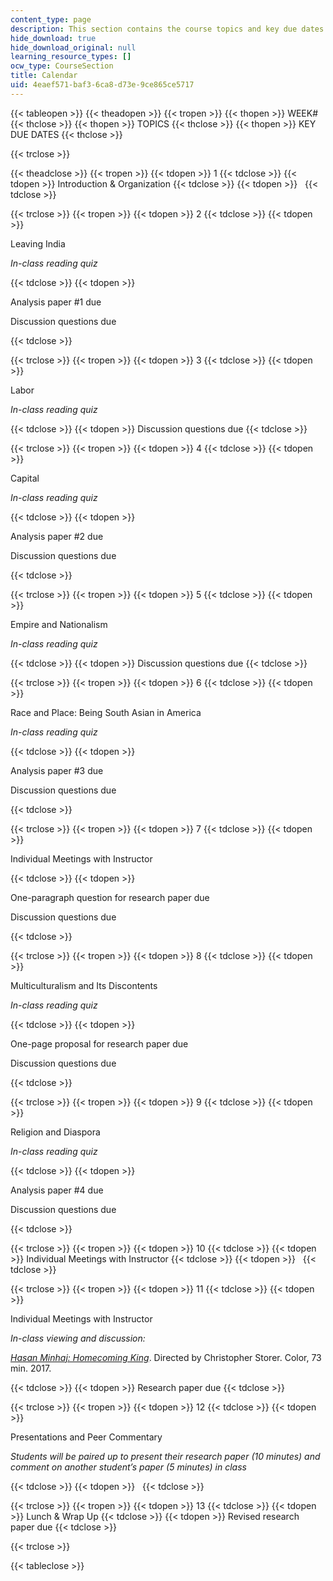 ```yaml
---
content_type: page
description: This section contains the course topics and key due dates.
hide_download: true
hide_download_original: null
learning_resource_types: []
ocw_type: CourseSection
title: Calendar
uid: 4eaef571-baf3-6ca8-d73e-9ce865ce5717
---
```


{{< tableopen >}}
{{< theadopen >}}
{{< tropen >}}
{{< thopen >}}
WEEK#
{{< thclose >}}
{{< thopen >}}
TOPICS
{{< thclose >}}
{{< thopen >}}
KEY DUE DATES
{{< thclose >}}

{{< trclose >}}

{{< theadclose >}}
{{< tropen >}}
{{< tdopen >}}
1
{{< tdclose >}}
{{< tdopen >}}
Introduction & Organization
{{< tdclose >}}
{{< tdopen >}}
 
{{< tdclose >}}

{{< trclose >}}
{{< tropen >}}
{{< tdopen >}}
2
{{< tdclose >}}
{{< tdopen >}}


Leaving India

_In-class reading quiz_


{{< tdclose >}}
{{< tdopen >}}


Analysis paper #1 due

Discussion questions due


{{< tdclose >}}

{{< trclose >}}
{{< tropen >}}
{{< tdopen >}}
3
{{< tdclose >}}
{{< tdopen >}}


Labor

_In-class reading quiz_


{{< tdclose >}}
{{< tdopen >}}
Discussion questions due
{{< tdclose >}}

{{< trclose >}}
{{< tropen >}}
{{< tdopen >}}
4
{{< tdclose >}}
{{< tdopen >}}


Capital

_In-class reading quiz_


{{< tdclose >}}
{{< tdopen >}}


Analysis paper #2 due

Discussion questions due


{{< tdclose >}}

{{< trclose >}}
{{< tropen >}}
{{< tdopen >}}
5
{{< tdclose >}}
{{< tdopen >}}


Empire and Nationalism

_In-class reading quiz_


{{< tdclose >}}
{{< tdopen >}}
Discussion questions due
{{< tdclose >}}

{{< trclose >}}
{{< tropen >}}
{{< tdopen >}}
6
{{< tdclose >}}
{{< tdopen >}}


Race and Place: Being South Asian in America

_In-class reading quiz_


{{< tdclose >}}
{{< tdopen >}}


Analysis paper #3 due

Discussion questions due


{{< tdclose >}}

{{< trclose >}}
{{< tropen >}}
{{< tdopen >}}
7
{{< tdclose >}}
{{< tdopen >}}


Individual Meetings with Instructor


{{< tdclose >}}
{{< tdopen >}}


One-paragraph question for research paper due

Discussion questions due 


{{< tdclose >}}

{{< trclose >}}
{{< tropen >}}
{{< tdopen >}}
8
{{< tdclose >}}
{{< tdopen >}}


Multiculturalism and Its Discontents

_In-class reading quiz_


{{< tdclose >}}
{{< tdopen >}}


One-page proposal for research paper due

Discussion questions due


{{< tdclose >}}

{{< trclose >}}
{{< tropen >}}
{{< tdopen >}}
9
{{< tdclose >}}
{{< tdopen >}}


Religion and Diaspora

_In-class reading quiz_


{{< tdclose >}}
{{< tdopen >}}


Analysis paper #4 due

Discussion questions due


{{< tdclose >}}

{{< trclose >}}
{{< tropen >}}
{{< tdopen >}}
10
{{< tdclose >}}
{{< tdopen >}}
Individual Meetings with Instructor
{{< tdclose >}}
{{< tdopen >}}
 
{{< tdclose >}}

{{< trclose >}}
{{< tropen >}}
{{< tdopen >}}
11
{{< tdclose >}}
{{< tdopen >}}


Individual Meetings with Instructor

_In-class viewing and discussion:_

[_Hasan Minhaj: Homecoming King_](https://www.imdb.com/title/tt6900644/?ref_=nv_sr_3). Directed by Christopher Storer. Color, 73 min. 2017.


{{< tdclose >}}
{{< tdopen >}}
Research paper due
{{< tdclose >}}

{{< trclose >}}
{{< tropen >}}
{{< tdopen >}}
12
{{< tdclose >}}
{{< tdopen >}}


Presentations and Peer Commentary

_Students will be paired up to present their research paper (10 minutes) and comment on another student’s paper (5 minutes) in class_


{{< tdclose >}}
{{< tdopen >}}
 
{{< tdclose >}}

{{< trclose >}}
{{< tropen >}}
{{< tdopen >}}
13
{{< tdclose >}}
{{< tdopen >}}
Lunch & Wrap Up
{{< tdclose >}}
{{< tdopen >}}
Revised research paper due
{{< tdclose >}}

{{< trclose >}}

{{< tableclose >}}